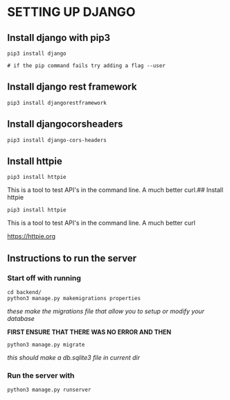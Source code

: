 # SETTING UP DJANGO

## Install django with pip3 

```
pip3 install django

# if the pip command fails try adding a flag --user
```

## Install django rest framework

```
pip3 install djangorestframework
```

## Install djangocorsheaders

```
pip3 install django-cors-headers
```


## Install httpie

```
pip3 install httpie
```
This is a tool to test API's in the command line. A much better curl.## Install httpie

```
pip3 install httpie
```
This is a tool to test API's in the command line. A much better curl

https://httpie.org

## Instructions to run the server

### Start off with running 

```
cd backend/ 
python3 manage.py makemigrations properties
```
*these make the migrations file that allow you to setup or modify your database*

**FIRST ENSURE THAT THERE WAS NO ERROR AND THEN**

```
python3 manage.py migrate
```
*this should make a db.sqlite3 file in current dir*
### Run the server with

```
python3 manage.py runserver
```
